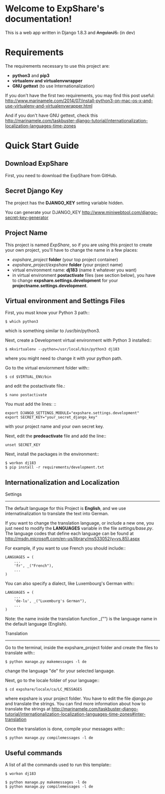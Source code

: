 
Welcome to ExpShare's documentation!
====================================

This is a web app written in Django 1.8.3 and ~~AngularJS.~~ (in dev)


Requirements
============
 
The requirements necessary to use this project are:
 
- **python3** and **pip3**
- **virtualenv and virtualenvwrapper**
- **GNU gettext** (to use Internationalization)
 
If you don't have the first two requirements, you may find this 
post useful: http://www.marinamele.com/2014/07/install-python3-on-mac-os-x-and-use-virtualenv-and-virtualenvwrapper.html 
 
And if you don't have GNU gettext, check this http://marinamele.com/taskbuster-django-tutorial/internationalization-localization-languages-time-zones


Quick Start Guide
=================
 
 
Download ExpShare
----------------------------------------------
 
First, you need to download the ExpShare from GitHub. 
 
 
Secret Django Key
-----------------
 
The project has the **DJANGO_KEY** setting variable hidden. 
 
You can generate your DJANGO_KEY http://www.miniwebtool.com/django-secret-key-generator
 
 
Project Name
------------
 
This project is named *ExpShare*, so if you are using this 
project to create your own project, you'll have to change 
the name in a few places:
 
 - *expshare_project* **folder** (your top project container)
 - *expshare_project/expshare* **folder** (your project name)
 - virtual environment name: **dj183** (name it whatever you want)
 - in virtual environment **postactivate** files (see section below), you have to change **expshare.settings.development** for your **projectname.settings.development**. 

 
Virtual environment and Settings Files
---------------------------------------
 
First, you must know your Python 3 path::
 
    $ which python3
 
which is something similar to /usr/bin/python3.
 
Next, create a Development virtual environment with Python 3 installed::
 
    $ mkvirtualenv --python=/usr/local/bin/python3 dj183
 
where you might need to change it with your python path.
 
Go to the virtual enviornment folder with::
 
    $ cd $VIRTUAL_ENV/bin
 
and edit the postactivate file.:
 
    $ nano postactivate
 
You must add the lines: ::
 
    export DJANGO_SETTINGS_MODULE="expshare.settings.development"
    export SECRET_KEY="your_secret_django_key"
 
with your project name and your own secret key.
 
Next, edit the **predeactivate** file and add the line::
 
    unset SECRET_KEY
 
 
Next, install the packages in the environment::
 
    $ workon dj183
    $ pip install -r requirements/development.txt
 
 
 
Internationalization and Localization
-------------------------------------
 
Settings
********
 
The default language for this Project is **English**, and we use internatinalization to translate the text into German.
 
If you want to change the translation language, or include a new one, you just need to modify the **LANGUAGES** variable in the file *settings/base.py*. The language codes that define each language can be found at http://msdn.microsoft.com/en-us/library/ms533052(v=vs.85).aspx
 
For example, if you want to use French you should include::
 
    LANGUAGES = (
        ...
        'fr', _("French"),
        ...
    )
 
You can also specify a dialect, like Luxembourg's German with::
 
    LANGUAGES = (
        ...
        'de-lu', _("Luxemburg's German"),
        ...
    )
 
Note: the name inside the translation function _("") is the language name in the default language (English).
 
 
Translation
***********
 
Go to the terminal, inside the expshare_project folder and create the files to translate with::
 
    $ python manage.py makemessages -l de
 
change the language "de" for your selected language.
 
Next, go to the locale folder of your language::
 
    $ cd expshare/locale/ca/LC_MESSAGES
 
where expshare is your project folder. You have to edit the file *django.po* and translate the strings. You can find more information about how to translate the strings at http://marinamele.com/taskbuster-django-tutorial/internationalization-localization-languages-time-zones#inter-translation
 
Once the translation is done, compile your messages with::
 
    $ python manage.py compilemessages -l de
 
 
 
Useful commands
---------------
 
A list of all the commands used to run this template::
 
    $ workon dj183
 
    $ python manage.py makemessages -l de
    $ python manage.py compilemessages -l de